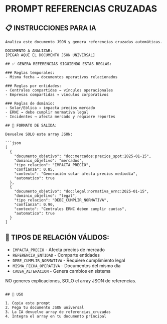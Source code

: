 # PROMPT REFERENCIAS CRUZADAS

## 📋 INSTRUCCIONES PARA IA

```
Analiza este documento JSON y genera referencias cruzadas automáticas.

DOCUMENTO A ANALIZAR:
[PEGAR AQUÍ EL DOCUMENTO JSON UNIVERSAL]

## ✅ GENERA REFERENCIAS SIGUIENDO ESTAS REGLAS:

### Reglas temporales:
- Misma fecha → documentos operativos relacionados

### Reglas por entidades:
- Centrales compartidas → vínculos operacionales
- Empresas compartidas → vínculos corporativos

### Reglas de dominio:
- Solar/Eólica → impacta precios mercado
- ERNC → debe cumplir normativa legal
- Incidentes → afecta mercado y requiere reportes

## 📄 FORMATO DE SALIDA:

Devuelve SOLO este array JSON:

```json
[
  {
    "documento_objetivo": "doc:mercados:precios_spot:2025-01-15",
    "dominio_objetivo": "mercados",
    "tipo_relacion": "IMPACTA_PRECIO",
    "confianza": 0.85,
    "contexto": "Generación solar afecta precios mediodía",
    "automatico": true
  },
  {
    "documento_objetivo": "doc:legal:normativa_ernc:2025-01-15",
    "dominio_objetivo": "legal",
    "tipo_relacion": "DEBE_CUMPLIR_NORMATIVA",
    "confianza": 0.90,
    "contexto": "Centrales ERNC deben cumplir cuotas",
    "automatico": true
  }
]
```

## 🎯 TIPOS DE RELACIÓN VÁLIDOS:

- `IMPACTA_PRECIO` - Afecta precios de mercado
- `REFERENCIA_ENTIDAD` - Comparte entidades
- `DEBE_CUMPLIR_NORMATIVA` - Requiere cumplimiento legal
- `MISMA_FECHA_OPERATIVA` - Documentos del mismo día
- `CAUSA_ALTERACION` - Genera cambios en sistema

NO generes explicaciones, SOLO el array JSON de referencias.
```

## 🎯 USO

1. Copia este prompt
2. Pega tu documento JSON universal
3. La IA devuelve array de referencias_cruzadas
4. Integra el array en tu documento principal